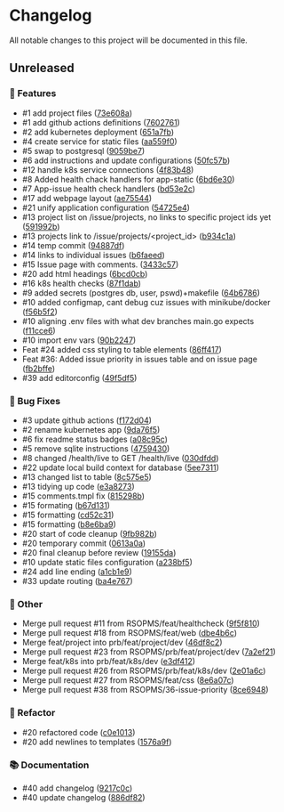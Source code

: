 # Changelog

All notable changes to this project will be documented in this file.

## Unreleased

### <!-- 0 -->🚀 Features

- #1 add project files ([73e608a](73e608a3800231ef0b92be6e15cf4b9f9554abba))
- #1 add github actions definitions ([7602761](7602761f5394485f0742855d7432c6aae1842695))
- #2 add kubernetes deployment ([651a7fb](651a7fb6e13dcce8005758e0565ad09aa253b723))
- #4 create service for static files ([aa559f0](aa559f08b9ded6dd11b3c9250ddbc30f0e8c0eca))
- #5 swap to postgresql ([9059be7](9059be703e37e471530ca4afc14d1d478f9ae629))
- #6 add instructions and update configurations ([50fc57b](50fc57bca324322e204d504152733933358462ab))
- #12 handle k8s service connections ([4f83b48](4f83b48353c1dd30fff324e76faf636f9b343f35))
- #8 Added health chack handlers for app-static ([6bd6e30](6bd6e309c7f52a2612ab4c3a0437fd4f13b09a09))
- #7 App-issue health check handlers ([bd53e2c](bd53e2cb52d02f570a0aff52634d6cfc18359ba0))
- #17 add webpage layout ([ae75544](ae755440a2dcc676d525b1d6277201b2ed4d4838))
- #21 unify application configuration ([54725e4](54725e4ce9cfdc583dfe9755435841b173ef6f5e))
- #13 project list on /issue/projects, no links to specific project ids yet ([591992b](591992b89dbcf798225be797f7884ae62f7cd55f))
- #13 projects link to /issue/projects/<project_id> ([b934c1a](b934c1a96feba99b2af851f7133767b1e12873e8))
- #14 temp commit ([94887df](94887df255005d85fcd09d89b5486c2f17a608aa))
- #14 links to individual issues ([b6faeed](b6faeeda429d3311e959e228b87356219d9bb9c1))
- #15 Issue page with comments. ([3433c57](3433c578515244f31f1b364ec30e4eb44966e8b1))
- #20 add html headings ([6bcd0cb](6bcd0cb12bc6b26da7f621b9a1326af65b1a7e40))
- #16 k8s health checks ([87f1dab](87f1dabe1d7a155803a06e1310d35e7457dddd14))
- #9 added secrets (postgres db, user, pswd)+makefile ([64b6786](64b6786bc7a7d128e8950a2e5a31e397045cc2d6))
- #10 added configmap, cant debug cuz issues with minikube/docker ([f56b5f2](f56b5f21d5829ba074c64a0f1385e7f7318414d7))
- #10 aligning .env files with what dev branches main.go expects ([f11cce6](f11cce6b16b2e659da102a3f0f2e06c970a82acb))
- #10 import env vars ([90b2247](90b22472ac2895eb9659d197e71d9f52e9c61a53))
- Feat #24 added css styling to table elements ([86ff417](86ff417c1abfff3c3e6e2ac8ebe2008157c52f38))
- Feat #36: Added issue priority in issues table and on issue page ([fb2bffe](fb2bffe181b80265e9471927fa4e3d70668f5b82))
- #39 add editorconfig ([49f5df5](49f5df511d0645893965703c6a1c5042a2ce22a2))

### <!-- 1 -->🐛 Bug Fixes

- #3 update github actions ([f172d04](f172d04315b610ae0ee5f6a642c1df598321d134))
- #2 rename kubernetes app ([9da76f5](9da76f59ccf5584adbaf2969c1131b191023b952))
- #6 fix readme status badges ([a08c95c](a08c95c2a29c65119bc2adde44cd029133546e9f))
- #5 remove sqlite instructions ([4759430](4759430949b8c7c39559b69ca22840f532c7f392))
- #8 changed /health/live to GET /health/live ([030dfdd](030dfddc24e8798eb15e96b769405ae0bda14262))
- #22 update local build context for database ([5ee7311](5ee7311e17fd96531d80a85806c93870d80a4ca3))
- #13 changed list to table ([8c575e5](8c575e53105f4d9d97dba44c4f2112a3d4c55125))
- #13 tidying up code ([e3a8273](e3a8273454f60165a737ab76478e9ed0bd7ea87e))
- #15 comments.tmpl fix ([815298b](815298b050b6d1e0ef5cedc826b166e3a7ca5e00))
- #15 formating ([b67d131](b67d131aaaf6c4b75a4bf5ae6f1bc1588a3337a7))
- #15 formatting ([cd52c31](cd52c31dcad3e51907d2a57b920c793c4331f350))
- #15 formatting ([b8e6ba9](b8e6ba91cbd3b33c477e69b3d009199d3ed9468b))
- #20 start of code cleanup ([9fb982b](9fb982be9276f6110f2602f919c388d2562c1eb1))
- #20 temporary commit ([0613a0a](0613a0a19520cbfefba6969a00714ba40ab93a77))
- #20 final cleanup before review ([19155da](19155dac4ab3567765f765414521382a2210a4d4))
- #10 update static files configuration ([a238bf5](a238bf51119a3deade50722a221c0cc1028145e1))
- #24 add line ending ([a1cb1e9](a1cb1e96e882b0970e0ab40acc18af72f8d29f10))
- #33 update routing ([ba4e767](ba4e76779b705b4435a38fd4a6797b850090c84d))

### <!-- 10 -->💼 Other

- Merge pull request #11 from RSOPMS/feat/healthcheck ([9f5f810](9f5f81067f8b99bc2a77312bd8b1802ec9df3c3e))
- Merge pull request #18 from RSOPMS/feat/web ([dbe4b6c](dbe4b6c8bbdb8544b5b85660160050022ecb7f57))
- Merge feat/project into prb/feat/project/dev ([46df8c2](46df8c2cbcef15efc6cee9b0ad804ba2bee238fb))
- Merge pull request #23 from RSOPMS/prb/feat/project/dev ([7a2ef21](7a2ef215bcfeb96b30cb8235c8473e35c95265cb))
- Merge feat/k8s into prb/feat/k8s/dev ([e3df412](e3df4120e5108b492c3d34342eb7ec446d65a27d))
- Merge pull request #26 from RSOPMS/prb/feat/k8s/dev ([2e01a6c](2e01a6c7357ed5d177fafb305e65de1768d24ede))
- Merge pull request #27 from RSOPMS/feat/css ([8e6a07c](8e6a07ca256c5e076747c7e455bc71767b41560d))
- Merge pull request #38 from RSOPMS/36-issue-priority ([8ce6948](8ce6948b7dd9220613d3ef22e0dfc07882e3cf16))

### <!-- 2 -->🚜 Refactor

- #20 refactored code ([c0e1013](c0e1013646b894ca3f4c6864b768bb7dee1dba9d))
- #20 add newlines to templates ([1576a9f](1576a9f2c8232937d294a506969d5f140e3704e9))

### <!-- 3 -->📚 Documentation

- #40 add changelog ([9217c0c](9217c0c482f19d512a97ee23eab45a8b4113d74b))
- #40 update changelog ([886df82](886df8230dc241d3443f887720a3462932b4ff96))
